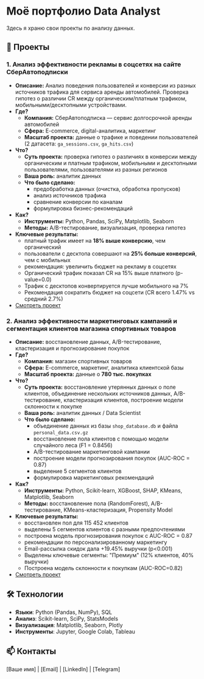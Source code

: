 # Моё портфолио Data Analyst

Здесь я храню свои проекты по анализу данных.

## 📁 Проекты

### 1. Анализ эффективности рекламы в соцсетях на сайте СберАвтоподписки
- **Описание:** Анализ поведения пользователей и конверсии из разных источников трафика для сервиса аренды автомобилей. Проверка гипотез о различии CR между органическим/платным трафиком, мобильными/десктопными устройствами.
- **Где?**
  - **Компания:** СберАвтоподписка — сервис долгосрочной аренды автомобилей
  - **Сфера:** E-commerce, digital-аналитика, маркетинг
  - **Масштаб проекта:** данные о трафике и поведении пользователей (2 датасета: `ga_sessions.csv`, `ga_hits.csv`)
- **Что?**
  - **Суть проекта:** проверка гипотез о различиях в конверсии между органическим и платным трафиком, мобильными и десктопными пользователями, пользователями из разных регионов
  - **Ваша роль:** аналитик данных
  - **Что было сделано:**
    - предобработка данных (очистка, обработка пропусков)
    - анализ источников трафика
    - сравнение конверсии по каналам
    - формулировка бизнес-рекомендаций
- **Как?**
  - **Инструменты:** Python, Pandas, SciPy, Matplotlib, Seaborn
  - **Методы:** A/B-тестирование, визуализация, проверка гипотез
- **Ключевые результаты:**
  - платный трафик имеет на **18% выше конверсию**, чем органический
  - пользователи с десктопа совершают на **25% больше конверсий**, чем с мобильных
  - рекомендация: увеличить бюджет на рекламу в соцсетях
  - Органический трафик показал CR на 15% выше платного (p-value=0.0)
  - Трафик с десктопов конвертируется лучше мобильного на 7%
  - Рекомендация сократить бюджет на соцсети (CR всего 1.47% vs средний 2.7%)
- [Смотреть проект](final_project_ab_test.ipynb)



### 2. Анализ эффективности маркетинговых кампаний и сегментация клиентов магазина спортивных товаров
- **Описание:** восстановление данных, A/B-тестирование, кластеризация и прогнозирование покупок
- **Где?**
  - **Компания:** магазин спортивных товаров
  - **Сфера:** E-commerce, маркетинг, аналитика клиентской базы
  - **Масштаб проекта:** данные о **780 тыс. покупках**
- **Что?**
  - **Суть проекта:** восстановление утерянных данных о поле клиентов, объединение нескольких источников данных, A/B-тестирование, кластеризация клиентов, построение модели склонности к покупке
  - **Ваша роль:** аналитик данных / Data Scientist
  - **Что было сделано:**
    - объединение данных из базы `shop_database.db` и файла `personal_data.csv.gz`
    - восстановление пола клиентов с помощью модели случайного леса (F1 = 0.8456)
    - A/B-тестирование маркетинговой кампании
    - построение модели прогнозирования покупок (AUC-ROC = 0.87)
    - выделение 5 сегментов клиентов
    - формулировка маркетинговых рекомендаций
- **Как?**
  - **Инструменты:** Python, Scikit-learn, XGBoost, SHAP, KMeans, Matplotlib, Seaborn
  - **Методы:** восстановление пола (RandomForest), A/B-тестирование, KMeans-кластеризация, Propensity Model
- **Ключевые результаты:**
  - восстановлен пол для 115 452 клиентов
  - выделены 5 сегментов клиентов с разными предпочтениями
  - построена модель прогнозирования покупок с AUC-ROC = 0.87
  - рекомендации по персонализированному маркетингу
  - Email-рассылка скидок дала +19.45% выручки (p<0.001)
  - Выделены ключевые сегменты: "Премиум" (12% клиентов, 40% выручки)
  - Построена модель склонности к покупкам (AUC-ROC=0.82)
- [Смотреть проект](clustering_analysis.ipynb)



## 🛠️ Технологии
- **Языки**: Python (Pandas, NumPy), SQL
- **Анализ**: Scikit-learn, SciPy, StatsModels
- **Визуализация**: Matplotlib, Seaborn, Plotly
- **Инструменты**: Jupyter, Google Colab, Tableau

## 📫 Контакты
[Ваше имя] | [Email] | [LinkedIn] | [Telegram]
